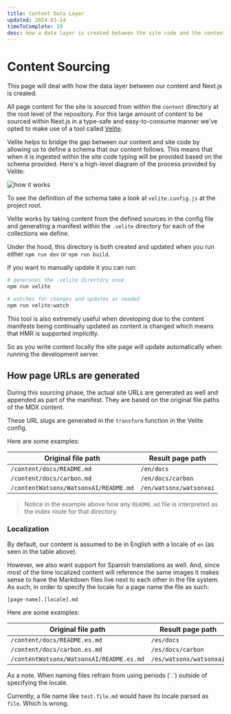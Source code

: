 ```yaml
---
title: Content Data Layer
updated: 2024-03-14
timeToComplete: 10
desc: How a data layer is created between the site code and the content itself. This allows for a more predictable and type-safe DX.
---
```


# Content Sourcing

This page will deal with how the data layer between our content and Next.js is created.

All page content for the site is sourced from within the `content` directory at the root level of the repository. For this large amount of content to be sourced within Next.js in a type-safe and easy-to-consume manner we've opted to make use of a tool called [Velite](https://velite.js.org/).

Velite helps to bridge the gap between our content and site code by allowing us to define a schema that our content follows. This means that when it is ingested within the site code typing will be provided based on the schema provided. Here's a high-level diagram of the process provided by Velite:

![how it works](https://velite.js.org/assets/flow.svg)

To see the definition of the schema take a look at `velite.config.js` at the project root.

Velite works by taking content from the defined sources in the config file and generating a manifest within the `.velite` directory for each of the collections we define.

Under the hood, this directory is both created and updated when you run either `npm run dev` or `npm run build`.

If you want to manually update it you can run:

```bash
# generates the .velite directory once
npm run velite

# watches for changes and updates as needed
npm run velite:watch
```

This tool is also extremely useful when developing due to the content manifests being continually updated as content is changed which means that HMR is supported implicitly.

So as you write content locally the site page will update automatically when running the development server.

## How page URLs are generated

During this sourcing phase, the actual site URLs are generated as well and appended as part of the manifest. They are based on the original file paths of the MDX content.

These URL slugs are generated in the `transform` function in the Velite config.

Here are some examples:

| Original file path                    | Result page path        |
| ------------------------------------- | ----------------------- |
| `/content/docs/README.md`             | `/en/docs`              |
| `/content/docs/carbon.md`             | `/en/docs/carbon`       |
| `/contentWatsonx/WatsonxAI/README.md` | `/en/watsonx/watsonxai` |

> Notice in the example above how any `README.md` file is interpreted as the index route for that directory.

### Localization

By default, our content is assumed to be in English with a locale of `en` (as seen in the table above).

However, we also want support for Spanish translations as well. And, since most of the time localized content will reference the same images it makes sense to have the Markdown files live next to each other in the file system. As such, in order to specify the locale for a page name the file as such:

`[page-name].[locale].md`

Here are some examples:

| Original file path                       | Result page path        |
| ---------------------------------------- | ----------------------- |
| `/content/docs/README.es.md`             | `/es/docs`              |
| `/content/docs/carbon.es.md`             | `/es/docs/carbon`       |
| `/contentWatsonx/WatsonxAI/README.es.md` | `/es/watsonx/watsonxai` |

<Danger>
As a note. When naming files refrain from using periods (`.`) outside of specifying the locale.

Currently, a file name like `test.file.md` would have its locale parsed as `file`. Which is wrong.
</Danger>
